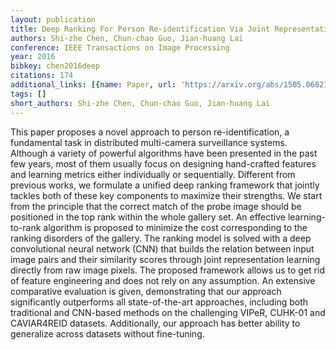 ```yaml
---
layout: publication
title: Deep Ranking For Person Re-identification Via Joint Representation Learning
authors: Shi-zhe Chen, Chun-chao Guo, Jian-huang Lai
conference: IEEE Transactions on Image Processing
year: 2016
bibkey: chen2016deep
citations: 174
additional_links: [{name: Paper, url: 'https://arxiv.org/abs/1505.06821'}]
tags: []
short_authors: Shi-zhe Chen, Chun-chao Guo, Jian-huang Lai
---
```

This paper proposes a novel approach to person re-identification, a
fundamental task in distributed multi-camera surveillance systems. Although a
variety of powerful algorithms have been presented in the past few years, most
of them usually focus on designing hand-crafted features and learning metrics
either individually or sequentially. Different from previous works, we
formulate a unified deep ranking framework that jointly tackles both of these
key components to maximize their strengths. We start from the principle that
the correct match of the probe image should be positioned in the top rank
within the whole gallery set. An effective learning-to-rank algorithm is
proposed to minimize the cost corresponding to the ranking disorders of the
gallery. The ranking model is solved with a deep convolutional neural network
(CNN) that builds the relation between input image pairs and their similarity
scores through joint representation learning directly from raw image pixels.
The proposed framework allows us to get rid of feature engineering and does not
rely on any assumption. An extensive comparative evaluation is given,
demonstrating that our approach significantly outperforms all state-of-the-art
approaches, including both traditional and CNN-based methods on the challenging
VIPeR, CUHK-01 and CAVIAR4REID datasets. Additionally, our approach has better
ability to generalize across datasets without fine-tuning.
